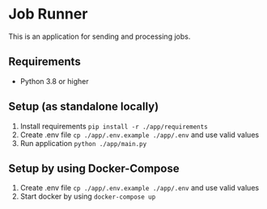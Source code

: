 # Job Runner
This is an application for sending and processing jobs.

## Requirements
- Python 3.8 or higher

## Setup (as standalone locally)
1. Install requirements `pip install -r ./app/requirements`
2. Create .env file `cp ./app/.env.example ./app/.env` and use valid values
3. Run application `python ./app/main.py`

## Setup by using Docker-Compose
1. Create .env file `cp ./app/.env.example ./app/.env` and use valid values
2. Start docker by using `docker-compose up`
